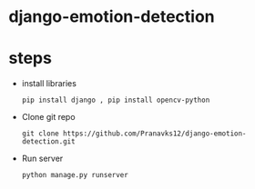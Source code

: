 # django-emotion-detection
# steps
- install libraries
  ```
  pip install django , pip install opencv-python 
  ```
- Clone git repo
  ```
  git clone https://github.com/Pranavks12/django-emotion-detection.git
  ```
- Run server
  ```
  python manage.py runserver
  ```

